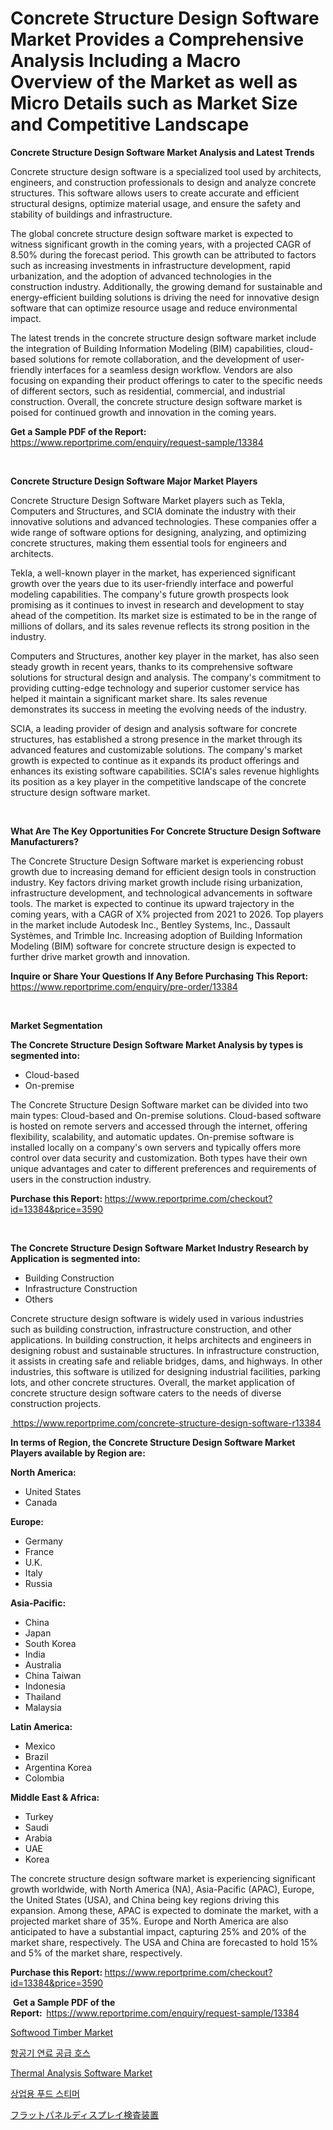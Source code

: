 <p><h1>Concrete Structure Design Software Market Provides a Comprehensive Analysis Including a Macro Overview of the Market as well as Micro Details such as Market Size and Competitive Landscape</h1></p><p><strong>Concrete Structure Design Software Market Analysis and Latest Trends</strong></p>
<p><p>Concrete structure design software is a specialized tool used by architects, engineers, and construction professionals to design and analyze concrete structures. This software allows users to create accurate and efficient structural designs, optimize material usage, and ensure the safety and stability of buildings and infrastructure.</p><p>The global concrete structure design software market is expected to witness significant growth in the coming years, with a projected CAGR of 8.50% during the forecast period. This growth can be attributed to factors such as increasing investments in infrastructure development, rapid urbanization, and the adoption of advanced technologies in the construction industry. Additionally, the growing demand for sustainable and energy-efficient building solutions is driving the need for innovative design software that can optimize resource usage and reduce environmental impact.</p><p>The latest trends in the concrete structure design software market include the integration of Building Information Modeling (BIM) capabilities, cloud-based solutions for remote collaboration, and the development of user-friendly interfaces for a seamless design workflow. Vendors are also focusing on expanding their product offerings to cater to the specific needs of different sectors, such as residential, commercial, and industrial construction. Overall, the concrete structure design software market is poised for continued growth and innovation in the coming years.</p></p>
<p><strong>Get a Sample PDF of the Report:&nbsp;</strong> <a href="https://www.reportprime.com/enquiry/request-sample/13384">https://www.reportprime.com/enquiry/request-sample/13384</a></p>
<p>&nbsp;</p>
<p><strong>Concrete Structure Design Software Major Market Players</strong></p>
<p><p>Concrete Structure Design Software Market players such as Tekla, Computers and Structures, and SCIA dominate the industry with their innovative solutions and advanced technologies. These companies offer a wide range of software options for designing, analyzing, and optimizing concrete structures, making them essential tools for engineers and architects.</p><p>Tekla, a well-known player in the market, has experienced significant growth over the years due to its user-friendly interface and powerful modeling capabilities. The company's future growth prospects look promising as it continues to invest in research and development to stay ahead of the competition. Its market size is estimated to be in the range of millions of dollars, and its sales revenue reflects its strong position in the industry.</p><p>Computers and Structures, another key player in the market, has also seen steady growth in recent years, thanks to its comprehensive software solutions for structural design and analysis. The company's commitment to providing cutting-edge technology and superior customer service has helped it maintain a significant market share. Its sales revenue demonstrates its success in meeting the evolving needs of the industry.</p><p>SCIA, a leading provider of design and analysis software for concrete structures, has established a strong presence in the market through its advanced features and customizable solutions. The company's market growth is expected to continue as it expands its product offerings and enhances its existing software capabilities. SCIA's sales revenue highlights its position as a key player in the competitive landscape of the concrete structure design software market.</p></p>
<p>&nbsp;</p>
<p><strong>What Are The Key Opportunities For Concrete Structure Design Software Manufacturers?</strong></p>
<p><p>The Concrete Structure Design Software market is experiencing robust growth due to increasing demand for efficient design tools in construction industry. Key factors driving market growth include rising urbanization, infrastructure development, and technological advancements in software tools. The market is expected to continue its upward trajectory in the coming years, with a CAGR of X% projected from 2021 to 2026. Top players in the market include Autodesk Inc., Bentley Systems, Inc., Dassault Systèmes, and Trimble Inc. Increasing adoption of Building Information Modeling (BIM) software for concrete structure design is expected to further drive market growth and innovation.</p></p>
<p><strong>Inquire or Share Your Questions If Any Before Purchasing This Report:</strong> <a href="https://www.reportprime.com/enquiry/pre-order/13384">https://www.reportprime.com/enquiry/pre-order/13384</a></p>
<p>&nbsp;</p>
<p><strong>Market Segmentation</strong></p>
<p><strong>The Concrete Structure Design Software Market Analysis by types is segmented into:</strong></p>
<p><ul><li>Cloud-based</li><li>On-premise</li></ul></p>
<p><p>The Concrete Structure Design Software market can be divided into two main types: Cloud-based and On-premise solutions. Cloud-based software is hosted on remote servers and accessed through the internet, offering flexibility, scalability, and automatic updates. On-premise software is installed locally on a company's own servers and typically offers more control over data security and customization. Both types have their own unique advantages and cater to different preferences and requirements of users in the construction industry.</p></p>
<p><strong>Purchase this Report:&nbsp;</strong><a href="https://www.reportprime.com/checkout?id=13384&price=3590">https://www.reportprime.com/checkout?id=13384&price=3590</a></p>
<p>&nbsp;</p>
<p><strong>The Concrete Structure Design Software Market Industry Research by Application is segmented into:</strong></p>
<p><ul><li>Building Construction</li><li>Infrastructure Construction</li><li>Others</li></ul></p>
<p><p>Concrete structure design software is widely used in various industries such as building construction, infrastructure construction, and other applications. In building construction, it helps architects and engineers in designing robust and sustainable structures. In infrastructure construction, it assists in creating safe and reliable bridges, dams, and highways. In other industries, this software is utilized for designing industrial facilities, parking lots, and other concrete structures. Overall, the market application of concrete structure design software caters to the needs of diverse construction projects.</p></p>
<p><a href="https://www.reportprime.com/concrete-structure-design-software-r13384">&nbsp;https://www.reportprime.com/concrete-structure-design-software-r13384</a></p>
<p><strong>In terms of Region, the Concrete Structure Design Software Market Players available by Region are:</strong></p>
<p>
    <p> <strong> North America: </strong>
        <ul>
            <li>United States</li>
            <li>Canada</li>
        </ul>
        </p> 
    <p> <strong> Europe: </strong>
        <ul>
            <li>Germany</li>
            <li>France</li>
            <li>U.K.</li>
            <li>Italy</li>
            <li>Russia</li>
        </ul>
        </p> 
    <p> <strong> Asia-Pacific: </strong>
        <ul>
            <li>China</li>
            <li>Japan</li>
            <li>South Korea</li>
            <li>India</li>
            <li>Australia</li>
            <li>China Taiwan</li>
            <li>Indonesia</li>
            <li>Thailand</li>
            <li>Malaysia</li>
        </ul>
        </p> 
    <p> <strong> Latin America: </strong>
        <ul>
            <li>Mexico</li>
            <li>Brazil</li>
            <li>Argentina Korea</li>
            <li>Colombia</li>
        </ul>
        </p> 
    <p> <strong> Middle East & Africa: </strong>
        <ul>
            <li>Turkey</li>
            <li>Saudi</li>
            <li>Arabia</li>
            <li>UAE</li>
            <li>Korea</li>
        </ul>
    </p>
    </p>
<p><p>The concrete structure design software market is experiencing significant growth worldwide, with North America (NA), Asia-Pacific (APAC), Europe, the United States (USA), and China being key regions driving this expansion. Among these, APAC is expected to dominate the market, with a projected market share of 35%. Europe and North America are also anticipated to have a substantial impact, capturing 25% and 20% of the market share, respectively. The USA and China are forecasted to hold 15% and 5% of the market share, respectively.</p></p>
<p><strong>Purchase this Report: </strong><a href="https://www.reportprime.com/checkout?id=13384&price=3590">https://www.reportprime.com/checkout?id=13384&price=3590</a></p>
<p>&nbsp;<strong>Get a Sample PDF of the Report:&nbsp;&nbsp;</strong><a href="https://www.reportprime.com/enquiry/request-sample/13384">https://www.reportprime.com/enquiry/request-sample/13384</a></p>
<p><strong></strong></p>
<p><p><a href="https://issuu.com/reportprime-2/docs/softwood-timber-market-size-2030.pptx">Softwood Timber Market</a></p><p><a href="https://medium.com/@dayanarunolfsdottir/%EB%B9%84%ED%96%89%EA%B8%B0-%EC%97%B0%EB%A3%8C-%ED%98%B8%EC%8A%A4-%EC%8B%9C%EC%9E%A5-%EB%B6%84%EC%84%9D-%EA%B8%80%EB%A1%9C%EB%B2%8C-%EC%82%B0%EC%97%85-%EC%A0%84%EB%A7%9D-%EB%B0%8F-%EC%98%88%EC%B8%A1-2024%EB%85%84%EB%B6%80%ED%84%B0-2031%EB%85%84%EA%B9%8C%EC%A7%80-b37d70df5bca">항공기 연료 공급 호스</a></p><p><a href="https://github.com/juancolorado15/Market-Research-Report-List-2/blob/main/thermal-analysis-software-market.md">Thermal Analysis Software Market</a></p><p><a href="https://github.com/CliftonFisher9067/Market-Research-Report-List-1/blob/main/341054222477.md">상업용 푸드 스티머</a></p><p><a href="https://github.com/EmoryYundt1935/Market-Research-Report-List-1/blob/main/291926524472.md">フラットパネルディスプレイ検査装置</a></p></p>